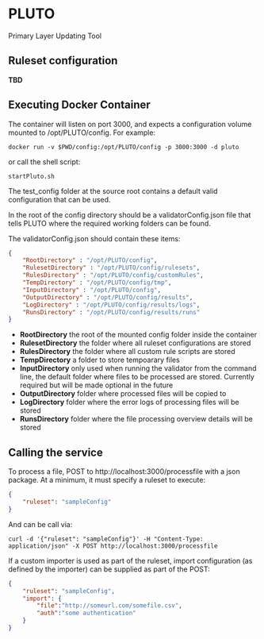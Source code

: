# PLUTO
Primary Layer Updating Tool

## Ruleset configuration
**TBD**

## Executing Docker Container
The container will listen on port 3000, and expects a configuration volume mounted to /opt/PLUTO/config.  For example:

```shell
docker run -v $PWD/config:/opt/PLUTO/config -p 3000:3000 -d pluto
```
or call the shell script:
```shell
startPluto.sh
```
The test_config folder at the source root contains a default valid configuration that can be used.

In the root of the config directory should be a validatorConfig.json file that tells PLUTO where the required working folders can be found.

The validatorConfig.json should contain these items:

```json
{
	"RootDirectory" : "/opt/PLUTO/config",
	"RulesetDirectory" : "/opt/PLUTO/config/rulesets",
	"RulesDirectory" : "/opt/PLUTO/config/customRules",
	"TempDirectory" : "/opt/PLUTO/config/tmp",
	"InputDirectory" : "/opt/PLUTO/config",
	"OutputDirectory" : "/opt/PLUTO/config/results",
	"LogDirectory" : "/opt/PLUTO/config/results/logs",
	"RunsDirectory" : "/opt/PLUTO/config/results/runs"
}
```
- **RootDirectory** the root of the mounted config folder inside the container
- **RulesetDirectory** the folder where all ruleset configurations are stored
- **RulesDirectory** the folder where all custom rule scripts are stored
- **TempDirectory** a folder to store tempoarary files
- **InputDirectory** only used when running the validator from the command line, the default folder where files to be processed are stored. Currently required but will be made optional in the future
- **OutputDirectory** folder where processed files will be copied to
- **LogDirectory** folder where the error logs of processing files will be stored
- **RunsDirectory** folder where the file processing overview details will be stored

## Calling the service

To process a file, POST to http://localhost:3000/processfile with a json package.  At a minimum, it must specify a ruleset to execute:

```json
{
	"ruleset": "sampleConfig"
}
```
And can be call via:

```
curl -d '{"ruleset": "sampleConfig"}' -H "Content-Type: application/json" -X POST http://localhost:3000/processfile
```

If a custom importer is used as part of the ruleset, import configuration (as defined by the importer) can be supplied as part of the POST:

```json
{
	"ruleset": "sampleConfig",
	"import": {
		"file":"http://someurl.com/somefile.csv",
		"auth":"some authentication"
	}
}
```
